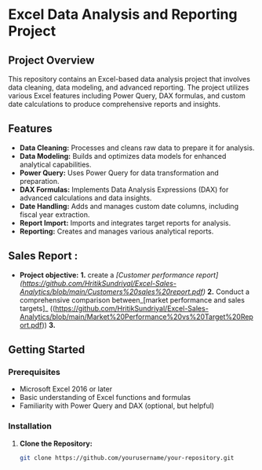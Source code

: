 # Excel Data Analysis and Reporting Project

## Project Overview

This repository contains an Excel-based data analysis project that involves data cleaning, data modeling, and advanced reporting. The project utilizes various Excel features including Power Query, DAX formulas, and custom date calculations to produce comprehensive reports and insights.

## Features

- **Data Cleaning:** Processes and cleans raw data to prepare it for analysis.
- **Data Modeling:** Builds and optimizes data models for enhanced analytical capabilities.
- **Power Query:** Uses Power Query for data transformation and preparation.
- **DAX Formulas:** Implements Data Analysis Expressions (DAX) for advanced calculations and data insights.
- **Date Handling:** Adds and manages custom date columns, including fiscal year extraction.
- **Report Import:** Imports and integrates target reports for analysis.
- **Reporting:** Creates and manages various analytical reports.
## Sales Report :
- **Project objective:**
   **1.** create a _[Customer performance report]
  (https://github.com/HritikSundriyal/Excel-Sales-Analytics/blob/main/Customers%20sales%20report.pdf)_
   **2.** Conduct a comprehensive comparison between_[market performance and sales targets]_
  ((https://github.com/HritikSundriyal/Excel-Sales-Analytics/blob/main/Market%20Performance%20vs%20Target%20Report.pdf))
   **3.** 

## Getting Started

### Prerequisites

- Microsoft Excel 2016 or later
- Basic understanding of Excel functions and formulas
- Familiarity with Power Query and DAX (optional, but helpful)

### Installation

1. **Clone the Repository:**
   ```bash
   git clone https://github.com/yourusername/your-repository.git
